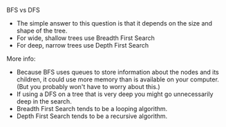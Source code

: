 BFS vs DFS
- The simple answer to this question is that it depends on the size and shape of the tree.
- For wide, shallow trees use Breadth First Search
- For deep, narrow trees use Depth First Search

More info:
- Because BFS uses queues to store information about the nodes and its children, it could use more memory than is available on your computer.  (But you probably won't have to worry about this.)
- If using a DFS on a tree that is very deep you might go unnecessarily deep in the search.
- Breadth First Search tends to be a looping algorithm.
- Depth First Search tends to be a recursive algorithm.
